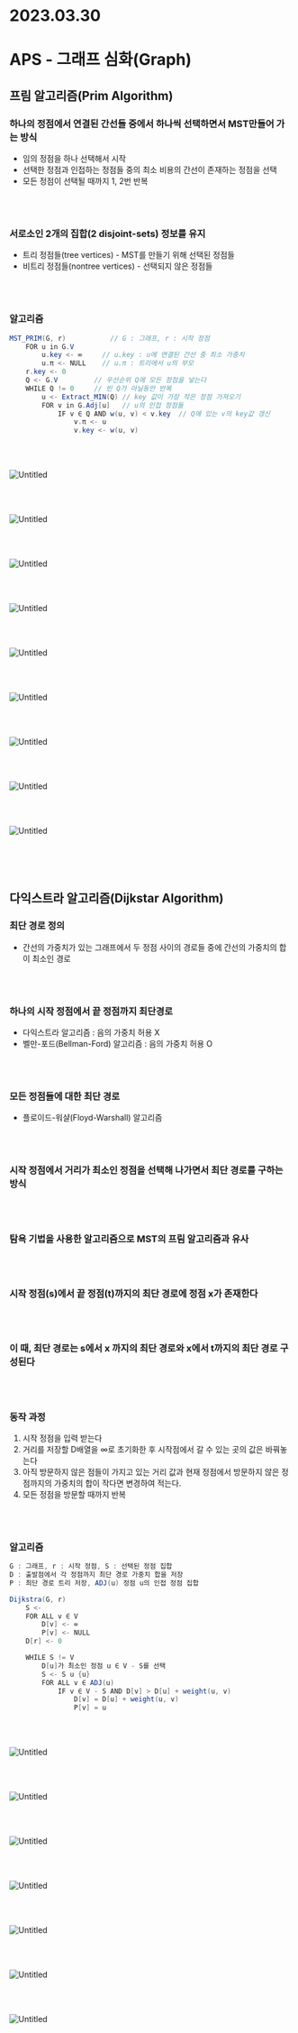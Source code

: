# 2023.03.30

# APS - 그래프 심화(Graph)

## 프림 알고리즘(Prim Algorithm)

### 하나의 정점에서 연결된 간선들 중에서 하나씩 선택하면서 MST만들어 가는 방식

- 임의 정점을 하나 선택해서 시작
- 선택한 정점과 인접하는 정점들 중의 최소 비용의 간선이 존재하는 정점을 선택
- 모든 정점이 선택될 때까지 1, 2번 반복

<br>
<br>

### 서로소인 2개의 집합(2 disjoint-sets) 정보를 유지

- 트리 정점들(tree vertices) - MST를 만들기 위해 선택된 정점들
- 비트리 정점들(nontree vertices) - 선택되지 않은 정점들

<br>

<br>

### 알고리즘

```java
MST_PRIM(G, r)           // G : 그래프, r : 시작 정점
	FOR u in G.V 
		u.key <- ∞     // u.key : u에 연결된 간선 중 최소 가중치
		u.π <- NULL    // u.π : 트리에서 u의 부모
	r.key <- 0
	Q <- G.V         // 우선순위 Q에 모든 정점을 넣는다
	WHILE Q != 0     // 빈 Q가 아닐동안 반복
		u <- Extract_MIN(Q) // key 값이 가장 작은 정점 가져오기
		FOR v in G.Adj[u]   // u의 인접 정점들
			IF v ∈ Q AND w(u, v) < v.key  // Q에 있는 v의 key값 갱신
				v.π <- u
				v.key <- w(u, v)
```

<br>

<br>

![Untitled](2023%2003%2030%20c175cfe916794ec487b223ff82e2126d/Untitled.png)

<br>

<br>

![Untitled](2023%2003%2030%20c175cfe916794ec487b223ff82e2126d/Untitled%201.png)

<br>

<br>

![Untitled](2023%2003%2030%20c175cfe916794ec487b223ff82e2126d/Untitled%202.png)

<br>

<br>

![Untitled](2023%2003%2030%20c175cfe916794ec487b223ff82e2126d/Untitled%203.png)

<br>

<br>

![Untitled](2023%2003%2030%20c175cfe916794ec487b223ff82e2126d/Untitled%204.png)

<br>

<br>

![Untitled](2023%2003%2030%20c175cfe916794ec487b223ff82e2126d/Untitled%205.png)

<br>

<br>

![Untitled](2023%2003%2030%20c175cfe916794ec487b223ff82e2126d/Untitled%206.png)

<br>

<br>

![Untitled](2023%2003%2030%20c175cfe916794ec487b223ff82e2126d/Untitled%207.png)

<br>

<br>

![Untitled](2023%2003%2030%20c175cfe916794ec487b223ff82e2126d/Untitled%208.png)

<br>

<br>

<br>

## 다익스트라 알고리즘(Dijkstar Algorithm)

### 최단 경로 정의

- 간선의 가중치가 있는 그래프에서 두 정점 사이의 경로들 중에 간선의 가중치의 합이 최소인 경로

<br>

<br>

### 하나의 시작 정점에서 끝 정점까지 최단경로

- 다익스트라 알고리즘 : 음의 가중치 허용 X
- 벨만-포드(Bellman-Ford) 알고리즘 : 음의 가중치 허용 O

<br>

<br>

### 모든 정점들에 대한 최단 경로

- 플로이드-워샬(Floyd-Warshall) 알고리즘

<br>

<br>

### 시작 정점에서 거리가 최소인 정점을 선택해 나가면서 최단 경로를 구하는 방식

<br>

<br>

### 탐욕 기법을 사용한 알고리즘으로 MST의 프림 알고리즘과 유사

<br>

<br>

### 시작 정점(s)에서 끝 정점(t)까지의 최단 경로에 정점 x가 존재한다

<br>

<br>

### 이 때, 최단 경로는 s에서 x 까지의 최단 경로와 x에서 t까지의 최단 경로 구성된다

<br>

<br>

### 동작 과정

1. 시작 정점을 입력 받는다
2. 거리를 저장할 D배열을  ∞로 초기화한 후 시작점에서 갈 수 있는 곳의 값은 바꿔놓는다
3. 아직 방문하지 않은 점들이 가지고 있는 거리 값과 현재 정점에서 방문하지 않은 정점까지의 가중치의 합이 작다면 변경하여 적는다.
4. 모든 정점을 방문할 때까지 반복

 

<br>

<br>

### 알고리즘

```java
G : 그래프, r : 시작 정점, S : 선택된 정점 집합
D : 출발점에서 각 정점까지 최단 경로 가중치 합을 저장
P : 최단 경로 트리 저장, ADJ(u) 정점 u의 인접 정점 집합

Dijkstra(G, r)
	S <- 
	FOR ALL v ∈ V
		D[v] <- ∞
		P[v] <- NULL
	D[r] <- 0

	WHILE S != V
		D[u]가 최소인 정점 u ∈ V - S를 선택
		S <- S u {u}
		FOR ALL v ∈ ADJ(u)
			IF v ∈ V - S AND D[v] > D[u] + weight(u, v)
				D[v] = D[u] + weight(u, v)
				P[v] = u
```

<br>

<br>

![Untitled](2023%2003%2030%20c175cfe916794ec487b223ff82e2126d/Untitled%209.png)

<br>

<br>

![Untitled](2023%2003%2030%20c175cfe916794ec487b223ff82e2126d/Untitled%2010.png)

<br>

<br>

![Untitled](2023%2003%2030%20c175cfe916794ec487b223ff82e2126d/Untitled%2011.png)

<br>

<br>

![Untitled](2023%2003%2030%20c175cfe916794ec487b223ff82e2126d/Untitled%2012.png)

<br>

<br>

![Untitled](2023%2003%2030%20c175cfe916794ec487b223ff82e2126d/Untitled%2013.png)

<br>

<br>

![Untitled](2023%2003%2030%20c175cfe916794ec487b223ff82e2126d/Untitled%2014.png)

<br>

<br>

![Untitled](2023%2003%2030%20c175cfe916794ec487b223ff82e2126d/Untitled%2015.png)